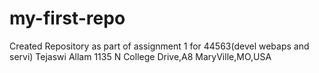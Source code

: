 # my-first-repo
Created Repository as part of assignment 1 for 44563(devel webaps and servi)
Tejaswi Allam
1135 N College Drive,A8 MaryVille,MO,USA
